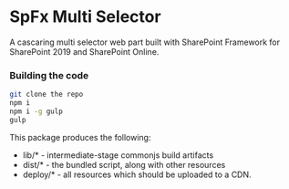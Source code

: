 # SpFx Multi Selector

A cascaring multi selector web part built with SharePoint Framework for SharePoint 2019 and SharePoint Online. 

### Building the code

```bash
git clone the repo
npm i
npm i -g gulp
gulp
```

This package produces the following:

* lib/* - intermediate-stage commonjs build artifacts
* dist/* - the bundled script, along with other resources
* deploy/* - all resources which should be uploaded to a CDN.
